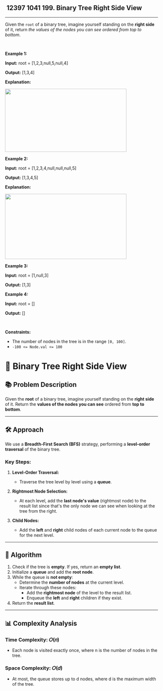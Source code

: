 <h2> 12397 1041
199. Binary Tree Right Side View</h2><hr><div><p>Given the <code>root</code> of a binary tree, imagine yourself standing on the <strong>right side</strong> of it, return <em>the values of the nodes you can see ordered from top to bottom</em>.</p>

<p>&nbsp;</p>
<p><strong class="example">Example 1:</strong></p>

<div class="example-block">
<p><strong>Input:</strong> <span class="example-io">root = [1,2,3,null,5,null,4]</span></p>

<p><strong>Output:</strong> <span class="example-io">[1,3,4]</span></p>

<p><strong>Explanation:</strong></p>

<p><img alt="" src="https://assets.leetcode.com/uploads/2024/11/24/tmpd5jn43fs-1.png" style="width: 400px; height: 207px;"></p>
</div>

<p><strong class="example">Example 2:</strong></p>

<div class="example-block">
<p><strong>Input:</strong> <span class="example-io">root = [1,2,3,4,null,null,null,5]</span></p>

<p><strong>Output:</strong> <span class="example-io">[1,3,4,5]</span></p>

<p><strong>Explanation:</strong></p>

<p><img alt="" src="https://assets.leetcode.com/uploads/2024/11/24/tmpkpe40xeh-1.png" style="width: 400px; height: 214px;"></p>
</div>

<p><strong class="example">Example 3:</strong></p>

<div class="example-block">
<p><strong>Input:</strong> <span class="example-io">root = [1,null,3]</span></p>

<p><strong>Output:</strong> <span class="example-io">[1,3]</span></p>
</div>

<p><strong class="example">Example 4:</strong></p>

<div class="example-block">
<p><strong>Input:</strong> <span class="example-io">root = []</span></p>

<p><strong>Output:</strong> <span class="example-io">[]</span></p>
</div>

<p>&nbsp;</p>
<p><strong>Constraints:</strong></p>

<ul>
	<li>The number of nodes in the tree is in the range <code>[0, 100]</code>.</li>
	<li><code>-100 &lt;= Node.val &lt;= 100</code></li>
</ul>
</div>

# 🌳 **Binary Tree Right Side View**

## 📚 **Problem Description**  
Given the **root** of a binary tree, imagine yourself standing on the **right side** of it. Return the **values of the nodes you can see** ordered from **top to bottom**.

---

## 🛠️ **Approach**

We use a **Breadth-First Search (BFS)** strategy, performing a **level-order traversal** of the binary tree.

### Key Steps:
1. **Level-Order Traversal:**  
   - Traverse the tree level by level using a **queue**.  

2. **Rightmost Node Selection:**  
   - At each level, add the **last node's value** (rightmost node) to the result list since that's the only node we can see when looking at the tree from the right.  

3. **Child Nodes:**  
   - Add the **left** and **right** child nodes of each current node to the queue for the next level.

---

## 🚀 **Algorithm**
1. Check if the tree is **empty**. If yes, return an **empty list**.  
2. Initialize a **queue** and add the **root node**.  
3. While the queue is **not empty**:  
   - Determine the **number of nodes** at the current level.  
   - Iterate through these nodes:  
     - Add the **rightmost node** of the level to the result list.  
     - Enqueue the **left** and **right** children if they exist.  
4. Return the **result list**.

---

## 📊 Complexity Analysis
### Time Complexity: 𝑂(𝑛)
- Each node is visited exactly once, where n is the number of nodes in the tree.

### Space Complexity: 𝑂(𝑑)
- At most, the queue stores up to d nodes, where d is the maximum width of the tree.

